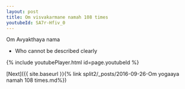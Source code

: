 ```yaml
---
layout: post
title: Om visvakarmane namah 108 times
youtubeId: SA7r-Hfiv_0
---
```

 
 
Om Avyakthaya nama 
 
 -  Who cannot be described clearly 
 
  
 
  
 
 
 
 
 
 


{% include youtubePlayer.html id=page.youtubeId %}
 
[Next]({{ site.baseurl }}{% link  split2/_posts/2016-09-26-Om yogaaya namah 108 times.md%})
 
